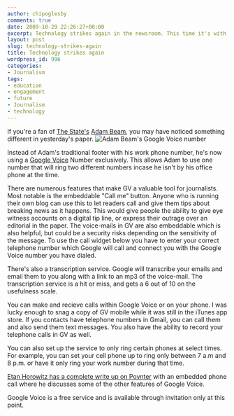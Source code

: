 ```yaml
---
author: chipoglesby
comments: true
date: 2009-10-29 22:26:27+00:00
excerpt: Technology strikes again in the newsroom. This time it's with Google Voice.
layout: post
slug: technology-strikes-again
title: Technology strikes again
wordpress_id: 996
categories:
- Journalism
tags:
- education
- engagement
- future
- Journalism
- technology
---
```


If you're a fan of [The State's](http://www.thestate.com) [Adam Beam](http://www.twitter.com/adambeam), you may have noticed something different in yesterday's paper.
![Adam Beam's Google Voice number](https://storage.googleapis.com/www.chipoglesby.com/wp-content/uploads/2009/10/beamnew.jpg)



Instead of Adam's traditional footer with his work phone number, he's now using a [Google Voice](http://www.google.com/voice) Number exclusively. This allows Adam to use one number that will ring two different numbers incase he isn't by his office phone at the time.



There are numerous features that make GV a valuable tool for journalists. Most notable is the embeddable "Call me" button. Anyone who is running their own blog can use this to let readers call and give them tips about breaking news as it happens. This would give people the ability to give eye witness accounts on a digital tip line, or express their outrage over an editorial in the paper. The voice-mails in GV are also embeddable which is also helpful, but could be a security risks depending on the sensitivity of the message. To use the call widget below you have to enter your correct telephone number which Google will call and connect you with the Google Voice number you have dialed.







There's also a transcription service. Google will transcribe your emails and email them to you along with a link to an mp3 of the voice-mail. The transcription service is a hit or miss, and gets a 6 out of 10 on the usefulness scale.



You can make and recieve calls within Google Voice or on your phone. I was lucky enough to snag a copy of GV mobile while it was still in the iTunes app store. If you contacts have telephone numbers in Gmail, you can call them and also send them text messages. You also have the ability to record your telephone calls in GV as well.



You can also set up the service to only ring certain phones at select times. For example, you can set your cell phone up to ring only between 7 a.m and 8 p.m. or have it only ring your work number during that time.



[Etan Horowitz has a complete write up on Poynter](http://www.poynter.org/column.asp?id=31&aid=168014) with an embedded phone call where he discusses some of the other features of Google Voice.

Google Voice is a free service and is available through invitation only at this point.
